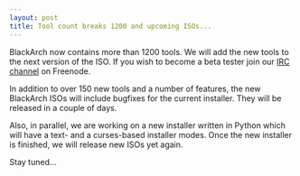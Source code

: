 ```yaml
---
layout: post
title: Tool count breaks 1200 and upcoming ISOs...
---
```


BlackArch now contains more than 1200 tools. We will add the new tools to the next version of the ISO. If you wish to become a beta tester join our [IRC channel](irc://irc.freenode.net/blackarch) on Freenode.

In addition to over 150 new tools and a number of features, the new BlackArch ISOs will include bugfixes for the current installer. They will be released in a couple of days.

Also, in parallel, we are working on a new installer written in Python which will have a text- and a curses-based installer modes. Once the new installer is finished, we will release new ISOs yet again.

Stay tuned...
